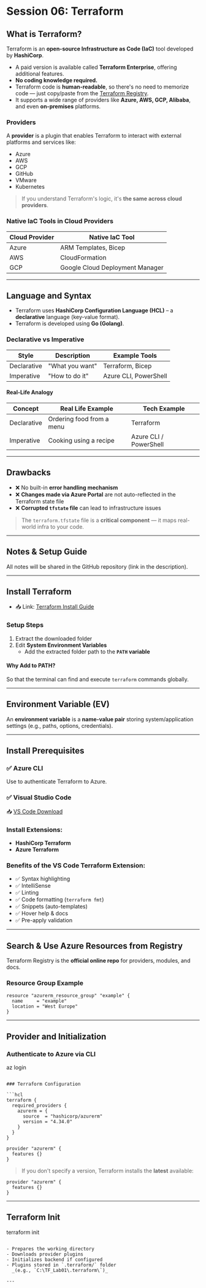 
# Session 06: Terraform

## What is Terraform?

Terraform is an **open-source Infrastructure as Code (IaC)** tool developed by **HashiCorp**.

- A paid version is available called **Terraform Enterprise**, offering additional features.
- **No coding knowledge required.**
- Terraform code is **human-readable**, so there's no need to memorize code — just copy/paste from the [Terraform Registry](https://registry.terraform.io/).
- It supports a wide range of providers like **Azure, AWS, GCP, Alibaba**, and even **on-premises** platforms.

### Providers

A **provider** is a plugin that enables Terraform to interact with external platforms and services like:
- Azure
- AWS
- GCP
- GitHub
- VMware
- Kubernetes

> If you understand Terraform's logic, it's **the same across cloud providers**.

### Native IaC Tools in Cloud Providers

| Cloud Provider | Native IaC Tool               |
|----------------|-------------------------------|
| Azure          | ARM Templates, Bicep          |
| AWS            | CloudFormation                |
| GCP            | Google Cloud Deployment Manager |

---

## Language and Syntax

- Terraform uses **HashiCorp Configuration Language (HCL)** – a **declarative** language (key-value format).
- Terraform is developed using **Go (Golang)**.

### Declarative vs Imperative

| Style       | Description             | Example Tools          |
|-------------|-------------------------|------------------------|
| Declarative | "What you want"         | Terraform, Bicep       |
| Imperative  | "How to do it"          | Azure CLI, PowerShell  |

#### Real-Life Analogy

| Concept     | Real Life Example          | Tech Example              |
|-------------|----------------------------|---------------------------|
| Declarative | Ordering food from a menu  | Terraform                 |
| Imperative  | Cooking using a recipe     | Azure CLI / PowerShell    |

---

## Drawbacks

- ❌ No built-in **error handling mechanism**
- ❌ **Changes made via Azure Portal** are not auto-reflected in the Terraform state file
- ❌ **Corrupted `tfstate` file** can lead to infrastructure issues

> The `terraform.tfstate` file is a **critical component** — it maps real-world infra to your code.

---

## Notes & Setup Guide

All notes will be shared in the GitHub repository (link in the description).

---

## Install Terraform

- 📥 Link: [Terraform Install Guide](https://developer.hashicorp.com/terraform/install)

### Setup Steps

1. Extract the downloaded folder
2. Edit **System Environment Variables**
   - Add the extracted folder path to the **`PATH` variable**

#### Why Add to PATH?

So that the terminal can find and execute `terraform` commands globally.

---

## Environment Variable (EV)

An **environment variable** is a **name-value pair** storing system/application settings (e.g., paths, options, credentials).

---

## Install Prerequisites

### ✅ Azure CLI
Use to authenticate Terraform to Azure.

### ✅ Visual Studio Code
📥 [VS Code Download](https://code.visualstudio.com/download)

### Install Extensions:
- **HashiCorp Terraform**
- **Azure Terraform**

### Benefits of the VS Code Terraform Extension:
- ✅ Syntax highlighting  
- ✅ IntelliSense  
- ✅ Linting  
- ✅ Code formatting (`terraform fmt`)  
- ✅ Snippets (auto-templates)  
- ✅ Hover help & docs  
- ✅ Pre-apply validation  

---

## Search & Use Azure Resources from Registry

Terraform Registry is the **official online repo** for providers, modules, and docs.

### Resource Group Example

```hcl
resource "azurerm_resource_group" "example" {
  name     = "example"
  location = "West Europe"
}
```

---

## Provider and Initialization

### Authenticate to Azure via CLI

az login
```

### Terraform Configuration

```hcl
terraform {
  required_providers {
    azurerm = {
      source  = "hashicorp/azurerm"
      version = "4.34.0"
    }
  }
}

provider "azurerm" {
  features {}
}
```

> If you don't specify a version, Terraform installs the **latest** available:
```hcl
provider "azurerm" {
  features {}
}
```

---

## Terraform Init


terraform init
```

- Prepares the working directory
- Downloads provider plugins
- Initializes backend if configured
- Plugins stored in `.terraform/` folder  
  _(e.g., `C:\TF_Lab01\.terraform\`)_

---




